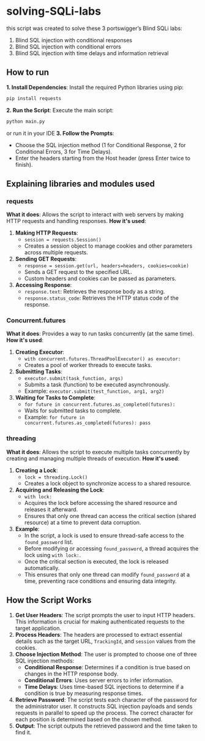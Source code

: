 # solving-SQLi-labs
this script was created to solve these 3 portswigger’s Blind SQLi labs:
1. Blind SQL injection with conditional responses
2. Blind SQL injection with conditional errors
3. Blind SQL injection with time delays and information retrieval

## How to run
**1. Install Dependencies**: Install the required Python libraries using pip:
```sh
pip install requests
```
**2. Run the Script**:
Execute the main script:
```sh
python main.py
```
or run it in your IDE
**3. Follow the Prompts**:
- Choose the SQL injection method (1 for Conditional Response, 2 for Conditional Errors, 3 for Time Delays).
- Enter the headers starting from the Host header (press Enter twice to finish).

## Explaining libraries and modules used
### requests
**What it does**: Allows the script to interact with web servers by making HTTP requests and handling responses.
**How it's used**:
1. **Making HTTP Requests**:
   - `session = requests.Session()`
   - Creates a session object to manage cookies and other parameters across multiple requests.
2. **Sending GET Requests**:
   - `response = session.get(url, headers=headers, cookies=cookie)`
   - Sends a GET request to the specified URL.
   - Custom headers and cookies can be passed as parameters.
3. **Accessing Response**:
   - `response.text`: Retrieves the response body as a string.
   - `response.status_code`: Retrieves the HTTP status code of the response.

### Concurrent.futures
**What it does**: Provides a way to run tasks concurrently (at the same time).
**How it's used**:
1. **Creating Executor**: 
   - `with concurrent.futures.ThreadPoolExecutor() as executor:`
   - Creates a pool of worker threads to execute tasks.
2. **Submitting Tasks**:
   - `executor.submit(task_function, args)`
   - Submits a task (function) to be executed asynchronously.
   - Example: `executor.submit(test_function, arg1, arg2)`
3. **Waiting for Tasks to Complete**:
   - `for future in concurrent.futures.as_completed(futures):`
   - Waits for submitted tasks to complete.
   - Example: `for future in concurrent.futures.as_completed(futures): pass`

### threading 
**What it does**: Allows the script to execute multiple tasks concurrently by creating and managing multiple threads of execution.
**How it's used**:
1. **Creating a Lock**:
   - `lock = threading.Lock()`
   - Creates a lock object to synchronize access to a shared resource.
2. **Acquiring and Releasing the Lock**:
   - `with lock:`
   - Acquires the lock before accessing the shared resource and releases it afterward.
   - Ensures that only one thread can access the critical section (shared resource) at a time to prevent data corruption.
3. **Example**:
   - In the script, a lock is used to ensure thread-safe access to the `found_password` list.
   - Before modifying or accessing `found_password`, a thread acquires the lock using `with lock:`.
   - Once the critical section is executed, the lock is released automatically.
   - This ensures that only one thread can modify `found_password` at a time, preventing race conditions and ensuring data integrity.

## How the Script Works
1. **Get User Headers**: The script prompts the user to input HTTP headers. This information is crucial for making authenticated requests to the target application.
2. **Process Headers**: The headers are processed to extract essential details such as the target URL, `TrackingId`, and `session` values from the cookies.
3. **Choose Injection Method**: The user is prompted to choose one of three SQL injection methods:
    - **Conditional Response**: Determines if a condition is true based on changes in the HTTP response body.
    - **Conditional Errors**: Uses server errors to infer information.
    - **Time Delays**: Uses time-based SQL injections to determine if a condition is true by measuring response times.
4. **Retrieve Password**: The script tests each character of the password for the administrator user. It constructs SQL injection payloads and sends requests in parallel to speed up the process. The correct character for each position is determined based on the chosen method.
5. **Output**: The script outputs the retrieved password and the time taken to find it.
